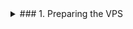 
<details>
  <summary>### 1. Preparing the VPS</summary>

  - **Update and Install Dependencies:**
  
    ```bash
    sudo apt update && sudo apt upgrade -y
    sudo apt install git curl build-essential
    ```

  - **Install Node.js:**
  
    To install Node.js (the best way is using `nvm`):
  
    ```bash
    curl -fsSL https://deb.nodesource.com/setup_18.x | sudo -E bash -
    sudo apt install -y nodejs
    ```

  - **Install PM2:**
  
    ```bash
    sudo npm install -g pm2
    ```

  - **Install Git:**
  
    ```bash
    sudo apt install git
    ```

</details>


